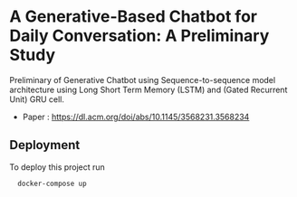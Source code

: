 # A Generative-Based Chatbot for Daily Conversation: A Preliminary Study

Preliminary of Generative Chatbot using Sequence-to-sequence model architecture using Long Short Term Memory (LSTM) and (Gated Recurrent Unit) GRU cell.

- Paper : https://dl.acm.org/doi/abs/10.1145/3568231.3568234


## Deployment

To deploy this project run

```bash
  docker-compose up
```
